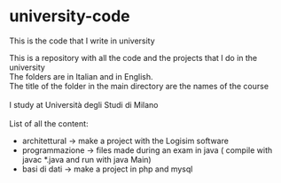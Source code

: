 # university-code
This is the code that I write in university 

This is a repository with all the code and the projects that I do in the university <br />
The folders are in Italian and in English. <br />
The title of the folder in the main directory are the names of the course <br />
<br />
I study at Università degli Studi di Milano <br />
<br />
List of all the content: <br />
- architetturaI -> make a project with the Logisim software <br />
- programmazione -> files made during an exam in java ( compile with javac *.java and run with java Main) <br />
- basi di dati -> make a project in php and mysql 
